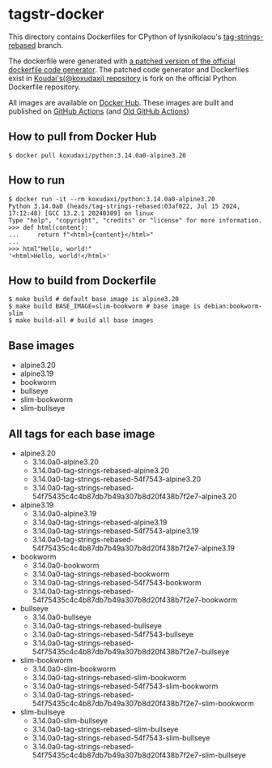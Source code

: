 # tagstr-docker

This directory contains Dockerfiles for CPython of lysnikolaou's [tag-strings-rebased](https://github.com/lysnikolaou/cpython/tree/tag-strings-rebased) branch.

The dockerfile were generated with [a patched version of the official dockerfile code generator](https://github.com/koxudaxi/docker-python/blob/support_tag_strings_rebased/apply-templates.sh).
The patched code generator and Dockerfiles exist in [Koudai's(@koxudaxi) repository](https://github.com/koxudaxi/docker-python/tree/support_tag_strings_rebased) is fork on the official Python Dockerfile repository.

All images are available on [Docker Hub](https://hub.docker.com/r/koxudaxi/python).
These images are built and published on [GitHub Actions](https://github.com/pauleveritt/tagstr-site/actions) (and [Old GitHub Actions](https://github.com/koxudaxi/tagstr-docker/actions))

## How to pull from Docker Hub
```shell
$ docker pull koxudaxi/python:3.14.0a0-alpine3.20
```

## How to run
```shell
$ docker run -it --rm koxudaxi/python:3.14.0a0-alpine3.20
Python 3.14.0a0 (heads/tag-strings-rebased:03af022, Jul 15 2024, 17:12:48) [GCC 13.2.1 20240309] on linux
Type "help", "copyright", "credits" or "license" for more information.
>>> def html(content):
...     return f"<html>{content}</html>"
...
>>> html"Hello, world!"
'<html>Hello, world!</html>'
```

## How to build from Dockerfile
```shell
$ make build # default base image is alpine3.20
$ make build BASE_IMAGE=slim-bookworm # base image is debian:bookworm-slim
$ make build-all # build all base images
```

## Base images
- alpine3.20
- alpine3.19
- bookworm
- bullseye
- slim-bookworm
- slim-bullseye
## All tags for each base image
- alpine3.20
  - 3.14.0a0-alpine3.20
  - 3.14.0a0-tag-strings-rebased-alpine3.20
  - 3.14.0a0-tag-strings-rebased-54f7543-alpine3.20
  - 3.14.0a0-tag-strings-rebased-54f75435c4c4b87db7b49a307b8d20f438b7f2e7-alpine3.20
- alpine3.19
  - 3.14.0a0-alpine3.19
  - 3.14.0a0-tag-strings-rebased-alpine3.19
  - 3.14.0a0-tag-strings-rebased-54f7543-alpine3.19
  - 3.14.0a0-tag-strings-rebased-54f75435c4c4b87db7b49a307b8d20f438b7f2e7-alpine3.19
- bookworm 
  - 3.14.0a0-bookworm
  - 3.14.0a0-tag-strings-rebased-bookworm
  - 3.14.0a0-tag-strings-rebased-54f7543-bookworm
  - 3.14.0a0-tag-strings-rebased-54f75435c4c4b87db7b49a307b8d20f438b7f2e7-bookworm
- bullseye
  - 3.14.0a0-bullseye
  - 3.14.0a0-tag-strings-rebased-bullseye
  - 3.14.0a0-tag-strings-rebased-54f7543-bullseye
  - 3.14.0a0-tag-strings-rebased-54f75435c4c4b87db7b49a307b8d20f438b7f2e7-bullseye
- slim-bookworm
  - 3.14.0a0-slim-bookworm
  - 3.14.0a0-tag-strings-rebased-slim-bookworm
  - 3.14.0a0-tag-strings-rebased-54f7543-slim-bookworm
  - 3.14.0a0-tag-strings-rebased-54f75435c4c4b87db7b49a307b8d20f438b7f2e7-slim-bookworm
- slim-bullseye
  - 3.14.0a0-slim-bullseye
  - 3.14.0a0-tag-strings-rebased-slim-bullseye
  - 3.14.0a0-tag-strings-rebased-54f7543-slim-bullseye
  - 3.14.0a0-tag-strings-rebased-54f75435c4c4b87db7b49a307b8d20f438b7f2e7-slim-bullseye
